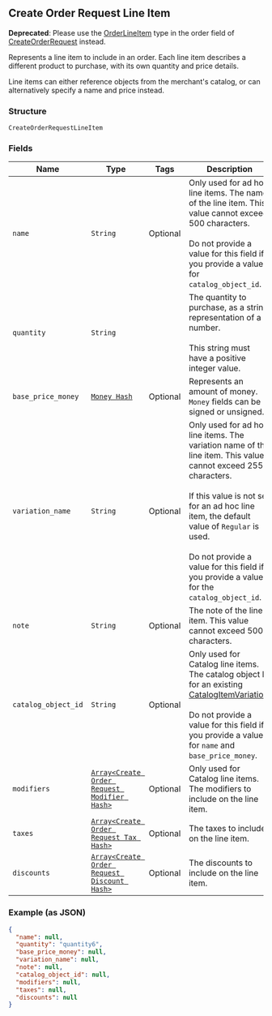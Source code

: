 ## Create Order Request Line Item

__Deprecated__: Please use the [OrderLineItem](#type-orderlineitem) type in the order
field of [CreateOrderRequest](#type-createorderrequest) instead.

Represents a line item to include in an order. Each line item describes
a different product to purchase, with its own quantity and price details.

Line items can either reference objects from the merchant's catalog, or can
alternatively specify a name and price instead.

### Structure

`CreateOrderRequestLineItem`

### Fields

| Name | Type | Tags | Description |
|  --- | --- | --- | --- |
| `name` | `String` | Optional | Only used for ad hoc line items. The name of the line item. This value cannot exceed 500 characters.<br><br>Do not provide a value for this field if you provide a value for `catalog_object_id`. |
| `quantity` | `String` |  | The quantity to purchase, as a string representation of a number.<br><br>This string must have a positive integer value. |
| `base_price_money` | [`Money Hash`](/doc/models/money.md) | Optional | Represents an amount of money. `Money` fields can be signed or unsigned. |
| `variation_name` | `String` | Optional | Only used for ad hoc line items. The variation name of the line item. This value cannot exceed 255 characters.<br><br>If this value is not set for an ad hoc line item, the default value of `Regular` is used.<br><br>Do not provide a value for this field if you provide a value for the `catalog_object_id`. |
| `note` | `String` | Optional | The note of the line item. This value cannot exceed 500 characters. |
| `catalog_object_id` | `String` | Optional | Only used for Catalog line items.<br>The catalog object ID for an existing [CatalogItemVariation](#type-catalogitemvariation).<br><br>Do not provide a value for this field if you provide a value for `name` and `base_price_money`. |
| `modifiers` | [`Array<Create Order Request Modifier Hash>`](/doc/models/create-order-request-modifier.md) | Optional | Only used for Catalog line items. The modifiers to include on the line item. |
| `taxes` | [`Array<Create Order Request Tax Hash>`](/doc/models/create-order-request-tax.md) | Optional | The taxes to include on the line item. |
| `discounts` | [`Array<Create Order Request Discount Hash>`](/doc/models/create-order-request-discount.md) | Optional | The discounts to include on the line item. |

### Example (as JSON)

```json
{
  "name": null,
  "quantity": "quantity6",
  "base_price_money": null,
  "variation_name": null,
  "note": null,
  "catalog_object_id": null,
  "modifiers": null,
  "taxes": null,
  "discounts": null
}
```

